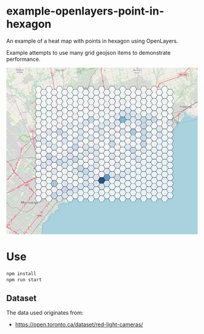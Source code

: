 # example-openlayers-point-in-hexagon

An example of a heat map with points in hexagon using OpenLayers.

Example attempts to use many grid geojson items to demonstrate performance.

![screenshot](docs/screenshot.png)

# Use

```
npm install
npm run start
```

## Dataset

The data used originates from:

* https://open.toronto.ca/dataset/red-light-cameras/
